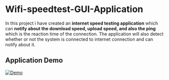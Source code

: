 # Wifi-speedtest-GUI-Application
In this project i have created an **internet speed testing application** which can **notify about the download speed, upload speed, and also the ping** which is the reaction time of the connection.
The application will also detect whether or not the system is connected to internet connection and can notify about it.

## Application Demo
[![Demo]({"https://github.com/vvHacker007/Speed-test/blob/master/speedtest_start.gif"})]({"https://github.com/vvHacker007/Speed-test/blob/master/speedtest_project.mp4"} "Application Demo")